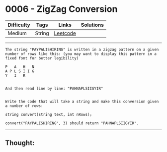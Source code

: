 # 0006 - ZigZag Conversion

Difficulty  | Tags | Links | Solutions
----------- | ---- | ----- | -----
Medium | String | [Leetcode](https://leetcode.com/problems/zigzag-conversion/description/) |


-----------

```
The string "PAYPALISHIRING" is written in a zigzag pattern on a given number of rows like this: (you may want to display this pattern in a fixed font for better legibility)

P   A   H   N
A P L S I I G
Y   I   R


And then read line by line: "PAHNAPLSIIGYIR"


Write the code that will take a string and make this conversion given a number of rows:

string convert(string text, int nRows);

convert("PAYPALISHIRING", 3) should return "PAHNAPLSIIGYIR".
```

-----------

## Thought:
